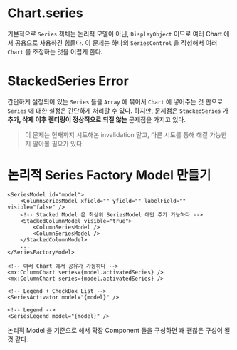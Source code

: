 # Chart.series

기본적으로 `Series` 객체는 논리적 모델이 아닌, `DisplayObject` 이므로 여러 Chart 에서 공용으로 사용하긴 힘들다. 이 문제는 하나의 `SeriesControl` 을 작성해서 여러 `Chart` 를 조정하는 것을 어렵게 한다.

# StackedSeries Error

간단하게 설정되어 있는 `Series` 들을 `Array` 에 묶어서 `Chart` 에 넣어주는 것 만으로 `Series` 에 대한 설정은 간단하게 처리할 수 있다. 하지만, 문제점은 `StackedSeries` 가 **추가, 삭제 이후 렌더링이 정상적으로 되질 않는** 문제점을 가지고 있다.

> 이 문제는 현재까지 시도해본 invalidation 말고, 다른 시도를 통해 해결 가능한지 알아볼 필요가 있다.

# 논리적 Series Factory Model 만들기

	<SeriesModel id="model">
		<ColumnSeriesModel xfield="" yfield="" labelField="" visible="false" />
		<!-- Stacked Model 은 최상위 SeriesModel 에만 추가 가능하다 -->
		<StackedColumnModel visible="true">
			<ColumnSeriesModel />
			<ColumnSeriesModel />
		</StackedColumnModel>
		...
	</SeriesFactoryModel>

	<!-- 여러 Chart 에서 공유가 가능하다 -->
	<mx:ColumnChart series={model.activatedSeries} />
	<mx:ColumnChart series={model.activatedSeries} />
	
	<!-- Legend + CheckBox List -->
	<SeriesActivator model="{model}" />
	
	<!-- Legend -->
	<SeriesLegend model="{model}" />

논리적 Model 을 기준으로 해서 확장 Component 들을 구성하면 꽤 괜찮은 구성이 될 것 같다.